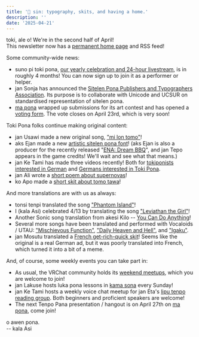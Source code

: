 ```yaml
---
title: '📰 sin: typography, skits, and having a home.'
description: ''
date: '2025-04-21'
---
```


toki, ale o! We're in the second half of April!  
This newsletter now has a [permanent home page](https://sin-kulupu.pona.la/) and RSS feed!

Some community-wide news:

* suno pi toki pona, [our yearly celebration and 24-hour livestream](https://www.youtube.com/watch?v=LnmOklcxVnk), is in roughly 4 months! You can now sign up to join it as a performer or helper.
* jan Sonja has announced the [Sitelen Pona Publishers and Typographers Association](https://sitelenpona.org/). Its purpose is to collaborate with Unicode and UCSUR on standardised representation of sitelen pona.
* [ma pona](https://discord.gg/6zkugJFU4x) wrapped up submissions for its art contest and has opened a [voting form](https://forms.gle/SajH5tHHAV7D5qZ56). The vote closes on April 23rd, which is very soon!

Toki Pona folks continue making original content:

* jan Usawi made a new original song, ["mi lon tomo"](https://youtu.be/t71JhELi9eM)!
* aks Ejan made a new [artistic sitelen pona font](https://github.com/Mrpalland/nasin-palisa)! (aks Ejan is also a producer for the recently released "[ENA: Dream BBQ](https://store.steampowered.com/app/2134320/ENA_Dream_BBQ/)", and jan Tepo appears in the game credits! We'll wait and see what that means.)
* jan Ke Tami has made three videos recently! Both for [tokiponists interested in German](https://www.youtube.com/playlist?list=PLc7R2x5fn6ArcUFtsk7a0EQKZ8314JRoL) and [Germans interested in Toki Pona](https://www.youtube.com/watch?v=eorItWrB098).
* jan Ali wrote a [short poem about supernovas](https://www.youtube.com/watch?v=IGmyhLHx4iI)!
* ko Apo made a [short skit about tomo tawa](https://www.youtube.com/watch?v=_KJ9MNhe0-Y)!

And more translations are with us as always:

* tonsi tenpi translated the song ["Phantom Island"](https://www.youtube.com/watch?v=NK4nhX_e53w)!
* I (kala Asi) celebrated 4/13 by translating the song ["Leviathan the Girl"](https://www.youtube.com/watch?v=5wSN2duQmxk)!
* Another Sonic song translation from akesi Kilo -- [You Can Do Anything](https://www.youtube.com/watch?v=avSaSdRnHhU)!
* Several more songs have been translated and performed with Vocaloids / UTAU: ["Mischievous Function"](https://www.youtube.com/watch?v=f76NrpVeM9U), ["Daily Heaven and Hell"](https://www.youtube.com/watch?v=__ytyiZe5Bk), and ["Igaku"](https://www.youtube.com/watch?v=H3Osm17Dfcw).
* jan Mosutu translated a [French get-rich-quick skit](https://www.youtube.com/watch?v=fzUbF62rkC4)! Seems like the original is a real German ad, but it was poorly translated into French, which turned it into a bit of a meme.

And, of course, some weekly events you can take part in:

* As usual, the VRChat community holds its [weekend meetups](https://bsky.app/profile/tokiponavr.bsky.social/post/3llmrn2t6y22x), which you are welcome to join!
* jan Lakuse hosts luka pona lessons in [kama sona](https://discord.gg/ChC6qtVsSE) every Sunday!
* jan Ke Tami hosts a weekly voice chat meetup for jan Eta's [lipu tenpo reading group](https://discord.com/channels/969386329513295872/1356386599268520006). Both beginners and proficient speakers are welcome!
* The next Tenpo Pana presentation / hangout is on April 27th on [ma pona](https://discord.gg/6zkugJFU4x), come join!

o awen pona.  
-- kala Asi
